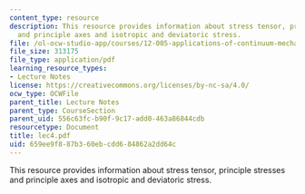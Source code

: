 ```yaml
---
content_type: resource
description: This resource provides information about stress tensor, principle stresses
  and principle axes and isotropic and deviatoric stress.
file: /ol-ocw-studio-app/courses/12-005-applications-of-continuum-mechanics-to-earth-atmospheric-and-planetary-sciences-spring-2006/659ee9f887b360ebcdd684862a2dd64c_lec4.pdf
file_size: 313175
file_type: application/pdf
learning_resource_types:
- Lecture Notes
license: https://creativecommons.org/licenses/by-nc-sa/4.0/
ocw_type: OCWFile
parent_title: Lecture Notes
parent_type: CourseSection
parent_uid: 556c63fc-b90f-9c17-add0-463a86844cdb
resourcetype: Document
title: lec4.pdf
uid: 659ee9f8-87b3-60eb-cdd6-84862a2dd64c
---
```

This resource provides information about stress tensor, principle stresses and principle axes and isotropic and deviatoric stress.